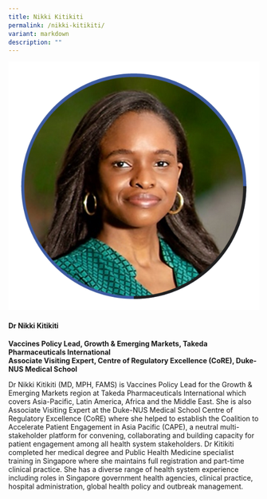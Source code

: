 ```yaml
---
title: Nikki Kitikiti
permalink: /nikki-kitikiti/
variant: markdown
description: ""
---
```

<div class="row">
<div class="col is-3">
<img src="/images/Speakers_NikkiKitikiti.png">
</div>
<div class="col is-9 speaker-details">
	<h4><b>Dr Nikki Kitikiti</b></h4>
<b>Vaccines Policy Lead, Growth &amp; Emerging Markets, Takeda Pharmaceuticals International <br>
	Associate Visiting Expert, Centre of Regulatory Excellence (CoRE), Duke-NUS Medical School</b>
	
<p>Dr Nikki Kitikiti (MD, MPH, FAMS) is Vaccines Policy Lead for the Growth &amp; Emerging Markets region at Takeda Pharmaceuticals International which covers Asia-Pacific, Latin America, Africa and the Middle East. She is also Associate Visiting Expert at the Duke-NUS Medical School Centre of Regulatory Excellence (CoRE) where she helped to establish the Coalition to Accelerate Patient Engagement in Asia Pacific (CAPE), a neutral multi-stakeholder platform for convening, collaborating and building capacity for patient engagement among all health system stakeholders. Dr Kitikiti completed her medical degree and Public Health Medicine specialist training in Singapore where she maintains full registration and part-time clinical practice. She has a diverse range of health system experience including roles in Singapore government health agencies, clinical practice, hospital administration, global health policy and outbreak management. 
</p>
</div>
</div>